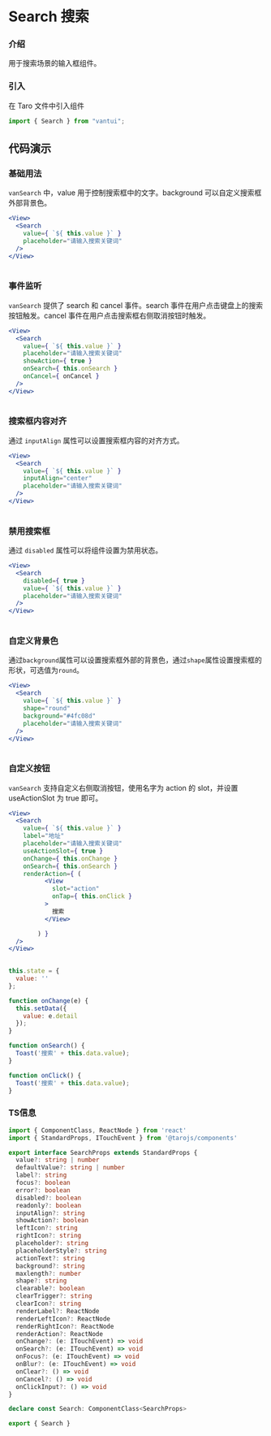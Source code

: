 # Search 搜索

### 介绍

用于搜索场景的输入框组件。

### 引入

在 Taro 文件中引入组件

```js
import { Search } from "vantui"; 
```

## 代码演示

### 基础用法

`vanSearch` 中，value 用于控制搜索框中的文字。background 可以自定义搜索框外部背景色。

```jsx
<View>
  <Search
    value={ `${ this.value }` }
    placeholder="请输入搜索关键词"
  />
</View>
 
```

### 事件监听

`vanSearch` 提供了 search 和 cancel 事件。search 事件在用户点击键盘上的搜索按钮触发。cancel 事件在用户点击搜索框右侧取消按钮时触发。

```jsx
<View>
  <Search
    value={ `${ this.value }` }
    placeholder="请输入搜索关键词"
    showAction={ true }
    onSearch={ this.onSearch }
    onCancel={ onCancel }
  />
</View>
 
```

### 搜索框内容对齐

通过 `inputAlign` 属性可以设置搜索框内容的对齐方式。

```jsx
<View>
  <Search
    value={ `${ this.value }` }
    inputAlign="center"
    placeholder="请输入搜索关键词"
  />
</View>
 
```

### 禁用搜索框

通过 `disabled` 属性可以将组件设置为禁用状态。

```jsx
<View>
  <Search
    disabled={ true }
    value={ `${ this.value }` }
    placeholder="请输入搜索关键词"
  />
</View>
 
```

### 自定义背景色

通过`background`属性可以设置搜索框外部的背景色，通过`shape`属性设置搜索框的形状，可选值为`round`。

```jsx
<View>
  <Search
    value={ `${ this.value }` }
    shape="round"
    background="#4fc08d"
    placeholder="请输入搜索关键词"
  />
</View>
 
```

### 自定义按钮

`vanSearch` 支持自定义右侧取消按钮，使用名字为 action 的 slot，并设置 useActionSlot 为 true 即可。

```jsx
<View>
  <Search
    value={ `${ this.value }` }
    label="地址"
    placeholder="请输入搜索关键词"
    useActionSlot={ true }
    onChange={ this.onChange }
    onSearch={ this.onSearch }
    renderAction={ (
          <View
            slot="action"
            onTap={ this.onClick }
          >
            搜索
          </View>

        ) }
  />
</View>
 
```

```js
this.state = {
  value: ''
};

function onChange(e) {
  this.setData({
    value: e.detail
  });
}

function onSearch() {
  Toast('搜索' + this.data.value);
}

function onClick() {
  Toast('搜索' + this.data.value);
} 
```
### TS信息
```ts 
import { ComponentClass, ReactNode } from 'react'
import { StandardProps, ITouchEvent } from '@tarojs/components'

export interface SearchProps extends StandardProps {
  value?: string | number
  defaultValue?: string | number
  label?: string
  focus?: boolean
  error?: boolean
  disabled?: boolean
  readonly?: boolean
  inputAlign?: string
  showAction?: boolean
  leftIcon?: string
  rightIcon?: string
  placeholder?: string
  placeholderStyle?: string
  actionText?: string
  background?: string
  maxlength?: number
  shape?: string
  clearable?: boolean
  clearTrigger?: string
  clearIcon?: string
  renderLabel?: ReactNode
  renderLeftIcon?: ReactNode
  renderRightIcon?: ReactNode
  renderAction?: ReactNode
  onChange?: (e: ITouchEvent) => void
  onSearch?: (e: ITouchEvent) => void
  onFocus?: (e: ITouchEvent) => void
  onBlur?: (e: ITouchEvent) => void
  onClear?: () => void
  onCancel?: () => void
  onClickInput?: () => void
}

declare const Search: ComponentClass<SearchProps>

export { Search }
```